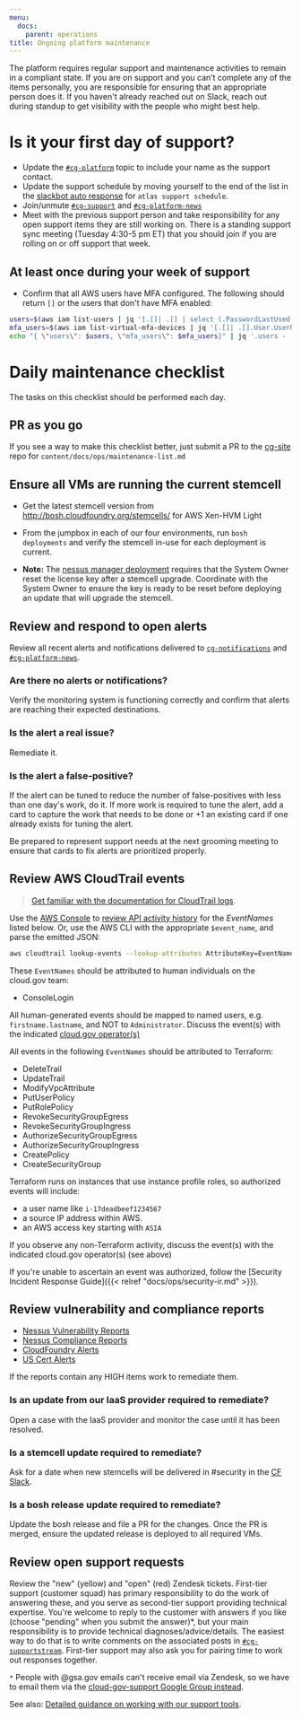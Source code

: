 ```yaml
---
menu:
  docs:
    parent: operations
title: Ongoing platform maintenance
---
```


The platform requires regular support and maintenance activities to remain in a
compliant state. If you are on support and you can’t complete any of the items
personally, you are responsible for ensuring that an appropriate person does it.
If you haven't already reached out on Slack, reach out during standup to get
visibility with the people who might best help.

# Is it your first day of support?

- Update the [`#cg-platform`](https://gsa-tts.slack.com/messages/cg-platform/)
topic to include your name as the support contact.
- Update the support schedule by moving yourself to the end of the list in the
[slackbot auto response](https://gsa-tts.slack.com/customize/slackbot) for
`atlas support schedule`.
- Join/unmute [`#cg-support`](https://gsa-tts.slack.com/messages/cg-support/)
and [`#cg-platform-news`](https://gsa-tts.slack.com/messages/cg-platform-news/)
- Meet with the previous support person and take responsibility for any open
support items they are still working on. There is a standing support sync meeting
(Tuesday 4:30-5 pm ET) that you should join if you are rolling on or off support
that week.

## At least once during your week of support

- Confirm that all AWS users have MFA configured. The following should return `[]`
or the users that don't have MFA enabled:

```sh
users=$(aws iam list-users | jq '[.[]| .[] | select (.PasswordLastUsed) | .UserName] | sort')
mfa_users=$(aws iam list-virtual-mfa-devices | jq '[.[]| .[].User.UserName]| sort')
echo "{ \"users\": $users, \"mfa_users\": $mfa_users}" | jq '.users - .mfa_users'
```

# Daily maintenance checklist

The tasks on this checklist should be performed each day.

## PR as you go

If you see a way to make this checklist better, just submit a PR to the
[cg-site](https://github.com/18F/cg-site) repo for `content/docs/ops/maintenance-list.md`

## Ensure all VMs are running the current stemcell

- Get the latest stemcell version from http://bosh.cloudfoundry.org/stemcells/
  for AWS Xen-HVM Light

- From the jumpbox in each of our four environments, run `bosh deployments` and verify the stemcell in-use
for each deployment is current.

- **Note:** The
[nessus manager deployment](https://github.com/18F/cg-deploy-nessus-manager)
requires that the System Owner reset the license key after a stemcell upgrade.
Coordinate with the System Owner to ensure the key is ready to be reset before
deploying an update that will upgrade the stemcell.

## Review and respond to open alerts

Review all recent alerts and notifications delivered to [`cg-notifications`](https://groups.google.com/a/gsa.gov/forum/#!forum/cloud-gov-notifications)
and [`#cg-platform-news`](https://gsa-tts.slack.com/messages/cg-platform-news/).

### Are there no alerts or notifications?
Verify the monitoring system is functioning correctly and confirm that alerts
are reaching their expected destinations.

### Is the alert a real issue?
Remediate it.

### Is the alert a false-positive?
If the alert can be tuned to reduce the number of false-positives with less than
one day's work, do it.  If more work is required to tune the alert, add a card
to capture the work that needs to be done or +1 an existing card if one already
exists for tuning the alert.

Be prepared to represent support needs at the next grooming meeting to ensure
that cards to fix alerts are prioritized properly.

## Review AWS CloudTrail events

> [Get familiar with the documentation for CloudTrail logs](http://docs.aws.amazon.com/IAM/latest/UserGuide/cloudtrail-integration.html).

Use the [AWS Console](http://docs.aws.amazon.com/govcloud-us/latest/UserGuide/govcloud-console.html)
to [review API activity history](http://docs.aws.amazon.com/awscloudtrail/latest/userguide/view-cloudtrail-events-console.html)
for the _EventNames_ listed below.
Or, use the AWS CLI with the appropriate `$event_name`, and parse the emitted JSON:
```sh
aws cloudtrail lookup-events --lookup-attributes AttributeKey=EventName,AttributeValue=$event_name
```

These `EventNames` should be attributed to human individuals on the cloud.gov team:

* ConsoleLogin

All human-generated events should be mapped to named users, e.g. `firstname.lastname`, and NOT to `Administrator`.
Discuss the event(s) with the indicated [cloud.gov operator(s)](https://docs.google.com/spreadsheets/d/1mW3tphZ98ExmMxLHPogSpTq8DzYr5Oh8_SHnOTvjRWM/edit)

All events in the following `EventNames` should be attributed to Terraform:

- DeleteTrail
- UpdateTrail
- ModifyVpcAttribute
- PutUserPolicy
- PutRolePolicy
- RevokeSecurityGroupEgress
- RevokeSecurityGroupIngress
- AuthorizeSecurityGroupEgress
- AuthorizeSecurityGroupIngress
- CreatePolicy
- CreateSecurityGroup

Terraform runs on instances that use instance profile roles, so authorized events will include:

* a user name like `i-17deadbeef1234567`
* a source IP address within AWS.
* an AWS access key starting with `ASIA`

If you observe any non-Terraform activity, discuss the event(s) with the
indicated cloud.gov operator(s) (see above)

If you're unable to ascertain an event was authorized, follow the
[Security Incident Response Guide]({{< relref "docs/ops/security-ir.md" >}}).

## Review vulnerability and compliance reports
- [Nessus Vulnerability Reports](https://nessus.fr.cloud.gov/)
- [Nessus Compliance Reports](https://nessus.fr.cloud.gov/)
- [CloudFoundry Alerts](https://www.cloudfoundry.org/category/security/)
- [US Cert Alerts](https://www.us-cert.gov/ncas/alerts)

If the reports contain any HIGH items work to remediate them.

### Is an update from our IaaS provider required to remediate?
Open a case with the IaaS provider and monitor the case until it has been
resolved.

### Is a stemcell update required to remediate?
Ask for a date when new stemcells will be delivered in #security in the
[CF Slack](https://cloudfoundry.slack.com/).

### Is a bosh release update required to remediate?
Update the bosh release and file a PR for the changes.  Once the PR is merged,
ensure the updated release is deployed to all required VMs.

## Review open support requests

Review the "new" (yellow) and "open" (red) Zendesk tickets. First-tier support
(customer squad) has primary responsibility to do the work of answering these, and
you serve as second-tier support providing technical expertise. You're welcome
to reply to the customer with answers if you like (choose "pending" when you
submit the answer)*, but your main responsibility is to provide technical
diagnoses/advice/details. The easiest way to do that is to write comments on the
associated posts in
[`#cg-supportstream`](https://gsa-tts.slack.com/messages/cg-supportstream).
First-tier support may also ask you for pairing time to work out responses
together.

`*` People with @gsa.gov emails can't receive email via Zendesk, so we have to
email them via the [cloud-gov-support Google Group instead](https://groups.google.com/a/gsa.gov/forum/#!forum/cloud-gov-support).

See also: [Detailed guidance on working with our support tools](https://docs.google.com/document/d/1QXZvcUl-6gtI7jEQObXV9FyiIpJC-Fx1R7RzB0C6PHM/edit#heading=h.80zn694rriw3).
